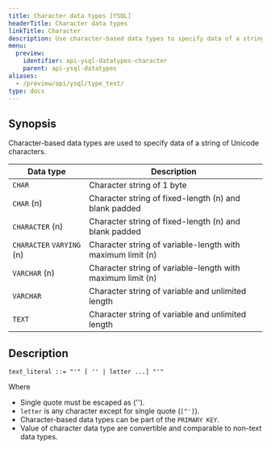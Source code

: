 ```yaml
---
title: Character data types [YSQL]
headerTitle: Character data types
linkTitle: Character
description: Use character-based data types to specify data of a string of Unicode characters.
menu:
  preview:
    identifier: api-ysql-datatypes-character
    parent: api-ysql-datatypes
aliases:
  - /preview/api/ysql/type_text/
type: docs
---
```


## Synopsis

Character-based data types are used to specify data of a string of Unicode characters.

Data type | Description |
----------|-------------|
`CHAR` | Character string of 1 byte |
`CHAR` (n) | Character string of fixed-length (n) and blank padded |
`CHARACTER` (n) | Character string of fixed-length (n) and blank padded |
`CHARACTER` `VARYING` (n) | Character string of variable-length with maximum limit (n) |
`VARCHAR` (n) | Character string of variable-length with maximum limit (n) |
`VARCHAR` | Character string of variable and unlimited length |
`TEXT` | Character string of variable and unlimited length |

## Description

```
text_literal ::= "'" [ '' | letter ...] "'"
```

Where

- Single quote must be escaped as ('').
- `letter` is any character except for single quote (`[^']`).
- Character-based data types can be part of the `PRIMARY KEY`.
- Value of character data type are convertible and comparable to non-text data types.
